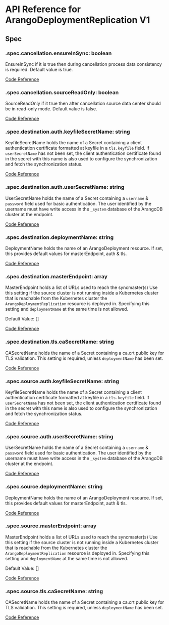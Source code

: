 # API Reference for ArangoDeploymentReplication V1

## Spec

### .spec.cancellation.ensureInSync: boolean

EnsureInSync if it is true then during cancellation process data consistency is required.
Default value is true.

[Code Reference](/pkg/apis/replication/v1/replication_spec.go#L38)

### .spec.cancellation.sourceReadOnly: boolean

SourceReadOnly if it true then after cancellation source data center should be in read-only mode.
Default value is false.

[Code Reference](/pkg/apis/replication/v1/replication_spec.go#L41)

### .spec.destination.auth.keyfileSecretName: string

KeyfileSecretName holds the name of a Secret containing a client authentication
certificate formatted at keyfile in a `tls.keyfile` field.
If `userSecretName` has not been set,
the client authentication certificate found in the secret with this name is also used to configure
the synchronization and fetch the synchronization status.

[Code Reference](/pkg/apis/replication/v1/endpoint_authentication_spec.go#L37)

### .spec.destination.auth.userSecretName: string

UserSecretName holds the name of a Secret containing a `username` & `password`
field used for basic authentication.
The user identified by the username must have write access in the `_system` database
of the ArangoDB cluster at the endpoint.

[Code Reference](/pkg/apis/replication/v1/endpoint_authentication_spec.go#L42)

### .spec.destination.deploymentName: string

DeploymentName holds the name of an ArangoDeployment resource.
If set, this provides default values for masterEndpoint, auth & tls.

[Code Reference](/pkg/apis/replication/v1/endpoint_spec.go#L36)

### .spec.destination.masterEndpoint: array

MasterEndpoint holds a list of URLs used to reach the syncmaster(s)
Use this setting if the source cluster is not running inside a Kubernetes cluster
that is reachable from the Kubernetes cluster the `ArangoDeploymentReplication` resource is deployed in.
Specifying this setting and `deploymentName` at the same time is not allowed.

Default Value: []

[Code Reference](/pkg/apis/replication/v1/endpoint_spec.go#L42)

### .spec.destination.tls.caSecretName: string

CASecretName holds the name of a Secret containing a ca.crt public key for TLS validation.
This setting is required, unless `deploymentName` has been set.

[Code Reference](/pkg/apis/replication/v1/endpoint_tls_spec.go#L34)

### .spec.source.auth.keyfileSecretName: string

KeyfileSecretName holds the name of a Secret containing a client authentication
certificate formatted at keyfile in a `tls.keyfile` field.
If `userSecretName` has not been set,
the client authentication certificate found in the secret with this name is also used to configure
the synchronization and fetch the synchronization status.

[Code Reference](/pkg/apis/replication/v1/endpoint_authentication_spec.go#L37)

### .spec.source.auth.userSecretName: string

UserSecretName holds the name of a Secret containing a `username` & `password`
field used for basic authentication.
The user identified by the username must have write access in the `_system` database
of the ArangoDB cluster at the endpoint.

[Code Reference](/pkg/apis/replication/v1/endpoint_authentication_spec.go#L42)

### .spec.source.deploymentName: string

DeploymentName holds the name of an ArangoDeployment resource.
If set, this provides default values for masterEndpoint, auth & tls.

[Code Reference](/pkg/apis/replication/v1/endpoint_spec.go#L36)

### .spec.source.masterEndpoint: array

MasterEndpoint holds a list of URLs used to reach the syncmaster(s)
Use this setting if the source cluster is not running inside a Kubernetes cluster
that is reachable from the Kubernetes cluster the `ArangoDeploymentReplication` resource is deployed in.
Specifying this setting and `deploymentName` at the same time is not allowed.

Default Value: []

[Code Reference](/pkg/apis/replication/v1/endpoint_spec.go#L42)

### .spec.source.tls.caSecretName: string

CASecretName holds the name of a Secret containing a ca.crt public key for TLS validation.
This setting is required, unless `deploymentName` has been set.

[Code Reference](/pkg/apis/replication/v1/endpoint_tls_spec.go#L34)

